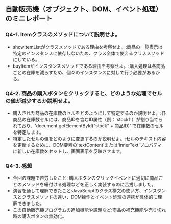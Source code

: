 ## 自動販売機（オブジェクト、DOM、イベント処理）のミニレポート
### Q4-1. Itemクラスのメソッドについて説明せよ。
* showItemListがクラスメソッドである理由を考察せよ。:商品の一覧表示は特定のインスタンスに依存しないため、クラス全体で使えるクラスメソッドにしている。
* buyItemがインスタンスメソッドである理由を考察せよ。:購入処理は各商品ごとの在庫を減らすため、個々のインスタンスに対して行う必要があるから。
### Q4-2. 商品の購入ボタンをクリックすると、どのような処理でセルの値が減少するか説明せよ。
* 購入された商品の在庫数のセルをどのようにして特定するのか説明せよ。:各商品の在庫数セルには、商品IDを含むID属性（例：'stock1'）が割り当てられており、'document.getElementById("stock" + 商品ID)' で在庫数のセルを特定します。
* 特定したセルの値をどのように変更するのか説明せよ。:セルのテキスト内容を更新するために、DOM要素の'textContent'または'innerText'プロパティに新しい在庫数をセットし、画面表示を反映させます。
### Q4-3. 感想
* 今回の課題で苦労したこと: 購入ボタンのクリックイベントに適切に商品ごとのメソッドを紐付ける処理などを正しく実装するのに苦労しました。
* 演習を通して理解できたこと:JavaScriptのクラス構文の使い方、インスタンスとクラスメソッドの違い、DOM操作とイベント処理の連携が具体的に理解できました。
* この自動販売機プログラムの追加機能や課題など:商品の補充機能や売り切れ時の購入ボタンの無効化。
